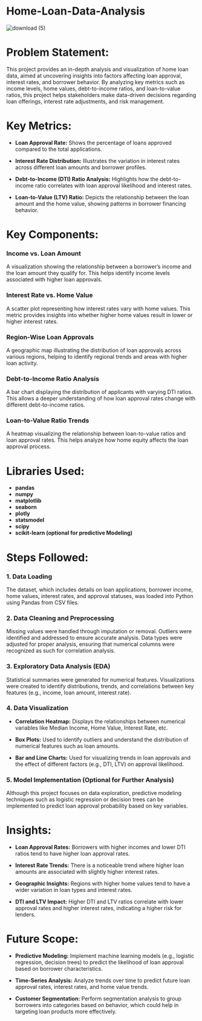 # Home-Loan-Data-Analysis

![download (5)](https://github.com/user-attachments/assets/0d8a36a9-0ea3-4d46-8f00-56a95b64e4df)

# Problem Statement:

This project provides an in-depth analysis and visualization of home loan data, aimed at uncovering insights into factors affecting loan approval, interest rates, and borrower behavior. By analyzing key metrics such as income levels, home values, debt-to-income ratios, and loan-to-value ratios, this project helps stakeholders make data-driven decisions regarding loan offerings, interest rate adjustments, and risk management.

# Key Metrics:

* **Loan Approval Rate:** Shows the percentage of loans approved compared to the total applications.
  
* **Interest Rate Distribution:** Illustrates the variation in interest rates across different loan amounts and borrower profiles.

* **Debt-to-Income (DTI) Ratio Analysis:** Highlights how the debt-to-income ratio correlates with loan approval likelihood and interest rates.
  
* **Loan-to-Value (LTV) Ratio:** Depicts the relationship between the loan amount and the home value, showing patterns in borrower financing behavior.
  
# Key Components:

### Income vs. Loan Amount
A visualization showing the relationship between a borrower’s income and the loan amount they qualify for. This helps identify income levels associated with higher loan approvals.

### Interest Rate vs. Home Value
A scatter plot representing how interest rates vary with home values. This metric provides insights into whether higher home values result in lower or higher interest rates.

### Region-Wise Loan Approvals
A geographic map illustrating the distribution of loan approvals across various regions, helping to identify regional trends and areas with higher loan activity.

### Debt-to-Income Ratio Analysis
A bar chart displaying the distribution of applicants with varying DTI ratios. This allows a deeper understanding of how loan approval rates change with different debt-to-income ratios.

### Loan-to-Value Ratio Trends
A heatmap visualizing the relationship between loan-to-value ratios and loan approval rates. This helps analyze how home equity affects the loan approval process.

# Libraries Used:

* **pandas**
* **numpy**
* **matplotlib**
* **seaborn**
* **plotly**
* **statsmodel**
* **scipy**
* **scikit-learn (optional for predictive Modeling)**

# Steps Followed:
### 1. Data Loading
The dataset, which includes details on loan applications, borrower income, home values, interest rates, and approval statuses, was loaded into Python using Pandas from CSV files.

### 2. Data Cleaning and Preprocessing
Missing values were handled through imputation or removal.
Outliers were identified and addressed to ensure accurate analysis.
Data types were adjusted for proper analysis, ensuring that numerical columns were recognized as such for correlation analysis.

### 3. Exploratory Data Analysis (EDA)
Statistical summaries were generated for numerical features.
Visualizations were created to identify distributions, trends, and correlations between key features (e.g., income, loan amount, interest rate).

### 4. Data Visualization
* **Correlation Heatmap:** Displays the relationships between numerical variables like Median Income, Home Value, Interest Rate, etc.
  
* **Box Plots:** Used to identify outliers and understand the distribution of numerical features such as loan amounts.
  
* **Bar and Line Charts:** Used for visualizing trends in loan approvals and the effect of different factors (e.g., DTI, LTV) on approval likelihood.
  
### 5. Model Implementation (Optional for Further Analysis)
Although this project focuses on data exploration, predictive modeling techniques such as logistic regression or decision trees can be implemented to predict loan approval probability based on key variables.

# Insights:

* **Loan Approval Rates:** Borrowers with higher incomes and lower DTI ratios tend to have higher loan approval rates.
   
* **Interest Rate Trends:** There is a noticeable trend where higher loan amounts are associated with slightly higher interest rates.
  
* **Geographic Insights:** Regions with higher home values tend to have a wider variation in loan types and interest rates.
  
* **DTI and LTV Impact:** Higher DTI and LTV ratios correlate with lower approval rates and higher interest rates, indicating a higher risk for lenders.
  
# Future Scope:

* **Predictive Modeling:** Implement machine learning models (e.g., logistic regression, decision trees) to predict the likelihood of loan approval based on borrower characteristics.
  
* **Time-Series Analysis:** Analyze trends over time to predict future loan approval rates, interest rates, and home value trends.
  
* **Customer Segmentation:** Perform segmentation analysis to group borrowers into categories based on behavior, which could help in targeting loan products more effectively.
  



